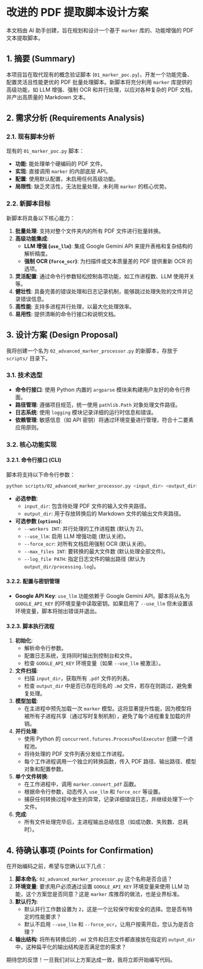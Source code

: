 # 改进的 PDF 提取脚本设计方案

本文档由 AI 助手创建，旨在规划和设计一个基于 `marker` 库的、功能增强的 PDF 文本提取脚本。

## 1. 摘要 (Summary)

本项目旨在取代现有的概念验证脚本 (`01_marker_poc.py`)，开发一个功能完备、配置灵活且性能更优的 PDF 批量处理脚本。新脚本将充分利用 `marker` 库提供的高级功能，如 LLM 增强、强制 OCR 和并行处理，以应对各种复杂的 PDF 文档，并产出高质量的 Markdown 文本。

## 2. 需求分析 (Requirements Analysis)

### 2.1. 现有脚本分析

现有的 `01_marker_poc.py` 脚本：
- **功能**: 能处理单个硬编码的 PDF 文件。
- **实现**: 直接调用 `marker` 的内部底层 API。
- **配置**: 使用默认配置，未启用任何高级功能。
- **局限性**: 缺乏灵活性，无法批量处理，未利用 `marker` 的核心优势。

### 2.2. 新脚本目标

新脚本将具备以下核心能力：
1.  **批量处理**: 支持对整个文件夹内的所有 PDF 文件进行批量转换。
2.  **高级功能集成**:
    - **LLM 增强 (`use_llm`)**: 集成 Google Gemini API 来提升表格和复杂结构的解析精度。
    - **强制 OCR (`force_ocr`)**: 为扫描件或文本质量差的 PDF 提供重新 OCR 的选项。
3.  **灵活配置**: 通过命令行参数轻松控制各项功能，如工作进程数、LLM 使用开关等。
4.  **健壮性**: 具备完善的错误处理和日志记录机制，能够跳过处理失败的文件并记录错误信息。
5.  **高性能**: 支持多进程并行处理，以最大化处理效率。
6.  **易用性**: 提供清晰的命令行接口和说明文档。

## 3. 设计方案 (Design Proposal)

我将创建一个名为 `02_advanced_marker_processor.py` 的新脚本，存放于 `scripts/` 目录下。

### 3.1. 技术选型

- **命令行接口**: 使用 Python 内置的 `argparse` 模块来构建用户友好的命令行界面。
- **路径管理**: 遵循项目规范，统一使用 `pathlib.Path` 对象处理文件路径。
- **日志系统**: 使用 `logging` 模块记录详细的运行时信息和错误。
- **依赖管理**: 敏感信息（如 API 密钥）将通过环境变量进行管理，符合十二要素应用原则。

### 3.2. 核心功能实现

#### 3.2.1. 命令行接口 (CLI)

脚本将支持以下命令行参数：

```bash
python scripts/02_advanced_marker_processor.py <input_dir> <output_dir> [options]
```

- **必选参数**:
    - `input_dir`: 包含待处理 PDF 文件的输入文件夹路径。
    - `output_dir`: 用于存放转换后的 Markdown 文件的输出文件夹路径。
- **可选参数 (`options`)**:
    - `--workers INT`: 并行处理的工作进程数 (默认为 2)。
    - `--use_llm`: 启用 LLM 增强功能 (默认关闭)。
    - `--force_ocr`: 对所有文档启用强制 OCR (默认关闭)。
    - `--max_files INT`: 要转换的最大文件数 (默认处理全部文件)。
    - `--log_file PATH`: 指定日志文件的输出路径 (默认为 `output_dir/processing.log`)。

#### 3.2.2. 配置与密钥管理

- **Google API Key**: `use_llm` 功能依赖于 Google Gemini API。脚本将从名为 `GOOGLE_API_KEY` 的环境变量中读取密钥。如果启用了 `--use_llm` 但未设置该环境变量，脚本将抛出错误并退出。

#### 3.2.3. 脚本执行流程

1.  **初始化**:
    - 解析命令行参数。
    - 配置日志系统，支持同时输出到控制台和文件。
    - 检查 `GOOGLE_API_KEY` 环境变量（如果 `--use_llm` 被激活）。
2.  **文件扫描**:
    - 扫描 `input_dir`，获取所有 `.pdf` 文件的列表。
    - 检查 `output_dir` 中是否已存在同名的 `.md` 文件，若存在则跳过，避免重复处理。
3.  **模型加载**:
    - 在主进程中预先加载一次 `marker` 模型。这将显著提升性能，因为模型将被所有子进程共享（通过写时复制机制），避免了每个进程重复加载的开销。
4.  **并行处理**:
    - 使用 Python 的 `concurrent.futures.ProcessPoolExecutor` 创建一个进程池。
    - 将待处理的 PDF 文件列表分发给工作进程。
    - 每个工作进程调用一个独立的转换函数，传入 PDF 路径、输出路径、模型对象和配置参数。
5.  **单个文件转换**:
    - 在工作进程中，调用 `marker.convert_pdf` 函数。
    - 根据命令行参数，动态传入 `use_llm` 和 `force_ocr` 等设置。
    - 捕获任何转换过程中发生的异常，记录详细错误日志，并继续处理下一个文件。
6.  **完成**:
    - 所有文件处理完毕后，主进程输出总结信息（如成功数、失败数、总耗时）。

## 4. 待确认事项 (Points for Confirmation)

在开始编码之前，希望与您确认以下几点：

1.  **脚本命名**: `02_advanced_marker_processor.py` 这个名称是否合适？
2.  **环境变量**: 要求用户必须通过设置 `GOOGLE_API_KEY` 环境变量来使用 LLM 功能，这个方案您是否同意？这是 `marker` 库推荐的做法，也是业界标准。
3.  **默认行为**:
    - 默认并行工作数设置为 `2`，这是一个比较保守和安全的选择。您是否有特定的性能要求？
    - 默认不启用 `--use_llm` 和 `--force_ocr`，让用户按需开启，您认为是否合理？
4.  **输出结构**: 将所有转换后的 `.md` 文件和日志文件都直接放在指定的 `output_dir` 中，这种扁平化的输出结构是否满足您的需求？

期待您的反馈！一旦我们对以上方案达成一致，我将立即开始编写代码。
